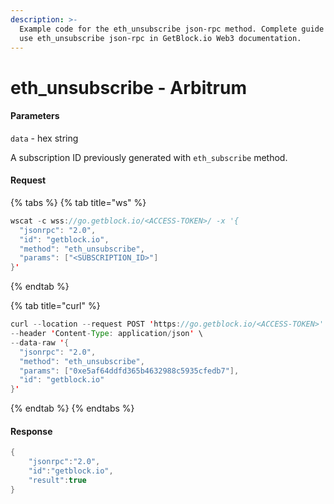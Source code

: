 ```yaml
---
description: >-
  Example code for the eth_unsubscribe json-rpc method. Сomplete guide on how to
  use eth_unsubscribe json-rpc in GetBlock.io Web3 documentation.
---
```


# eth\_unsubscribe - Arbitrum

#### Parameters

`data` - hex string

A subscription ID previously generated with `eth_subscribe` method.

#### Request



{% tabs %}
{% tab title="ws" %}
```java
wscat -c wss://go.getblock.io/<ACCESS-TOKEN>/ -x '{ 
  "jsonrpc": "2.0", 
  "id": "getblock.io", 
  "method": "eth_unsubscribe", 
  "params": ["<SUBSCRIPTION_ID>"] 
}'
```
{% endtab %}

{% tab title="curl" %}
```java
curl --location --request POST 'https://go.getblock.io/<ACCESS-TOKEN>' \
--header 'Content-Type: application/json' \
--data-raw '{
  "jsonrpc": "2.0",
  "method": "eth_unsubscribe",
  "params": ["0xe5af64ddfd365b4632988c5935cfedb7"],
  "id": "getblock.io"
}'
```
{% endtab %}
{% endtabs %}

#### Response

```java
{
    "jsonrpc":"2.0",
    "id":"getblock.io",
    "result":true
}
```
